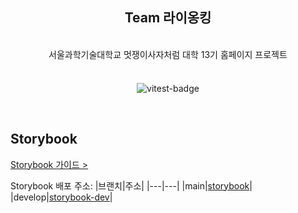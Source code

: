 <div align="center">

## Team 라이옹킹

<br/>
서울과학기술대학교 멋쟁이사자처럼 대학 13기 홈페이지 프로젝트

<span style="display:block; height: 8px;"></span>

![vitest-badge](https://github.com/LIKELION-SEOULTECH/lionking-client/actions/workflows/run_tests.yml/badge.svg)

</div>

<br/>

## Storybook

[Storybook 가이드 >](https://github.com/LIKELION-SEOULTECH/lionking-client/tree/main/docs/storybook.md)

Storybook 배포 주소:
|브랜치|주소|
|---|---|
|main|[storybook](https://likelion-seoultech.github.io/lionking-client/storybook/)|
|develop|[storybook-dev](https://likelion-seoultech.github.io/lionking-client/storybook-dev/)|

<br/>
